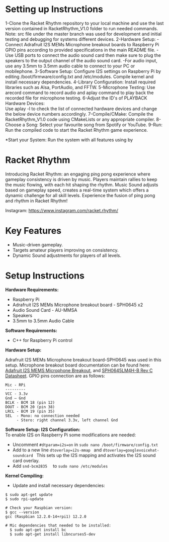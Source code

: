 # Setting up Instructions
1-Clone the Racket Rhythm repository to your local machine and use the last version contained in RacketRhythm_V1.0 folder to run needed commands. 
Note: src file under the master branch was used for development and initial testing and debugging for systems different devices.
2-Hardware Setup:
-Connect Adrafruit I2S MEMs Microphone breakout boards to Raspberry Pi GPIO pins according to provided specifications in the main README file.
-Use USB ports to connect the audio sound card then make sure to plug the speakers to the output channel of the audio sound card.
-For audio input, use any 3.5mm to 3.5mm audio cable to connect to your PC or mobilephone.
3-Software Setup:
Configure I2S settings on Raspberry Pi by editing /boot/firmware/config.txt and /etc/modules.
Compile kernel and install necessary dependencies.
4-Library Configuration:
Install required libraries such as Alsa, PortAudio, and FFTW.
5-Microphone Testing:
Use arecord command to record audio and aplay command to play back the recorded file for microphone testing.
6-Adjust the ID's of PLAYBACK Hardware Devices:  
Use aplay -l to check the list of connected hardware devices and change the below device numbers accordingly.
7-Compile/CMake:
Compile the RacketRhythm_V1.0 code using CMakeLists or any appropriate compiler.
8-Choose a Song:
Select your favourite song from Spotify or YouTube.
9-Run:
Run the compiled code to start the Racket Rhythm game experience.





*Start your System: 
Run the system with all features using by 
 

 






# Racket Rhythm
Introducing Racket Rhythm: an engaging ping pong experience where gameplay consistency is driven by music. Players maintain rallies to keep the music flowing, with each hit shaping the rhythm. Music Sound adjusts based on gameplay speed, creates a real-time system which offers a dynamic challenge for all skill levels. Experience the fusion of ping pong and rhythm in Racket Rhythm!

Instagram: https://www.instagram.com/racket.rhythm/

# Key Features
* Music-driven gameplay.
* Targets amateur players improving on consistency.
* Dynamic Sound adjustments for players of all levels.

# Setup Instructions
**Hardware Requirements:**
 * Raspberry Pi
 * Adrafruit I2S MEMs Microphone breakout board - SPH0645 x2
 * Audio Sound Card - AU-MMSA
 * Speakers
 * 3.5mm to 3.5mm Audio Cable

**Software Requirements:**
 * C++ for Raspberry Pi control
 
**Hardware Setup:**

Adrafruit I2S MEMs Microphone breakout board-SPH0645 was used in this setup. 
Microphone breakout board documentation can be found here: [Adafruit I2S MEMS Microphone Breakout](https://cdn-learn.adafruit.com/downloads/pdf/adafruit-i2s-mems-microphone-breakout.pdf), and [SPH0645LM4H-B Rev C Datasheet](https://mm.digikey.com/Volume0/opasdata/d220001/medias/docus/908/SPH0645LM4H-B.pdf). GPIO pins connection are as follows:

```
Mic - RPi
---------
VCC - 3.3v
Gnd – Gnd
BCLK - BCM 18 (pin 12)
DOUT - BCM 20 (pin 38)
LRCL - BCM 19 (pin 35)
SEL  - Mono: no connection needed
     - Stero: right channel 3.3v, left channel Gnd
```

**Software Setup:**
**I2S Configuration:**  
To enable I2S on Raspberry Pi some modifications are needed:

* Uncomment ```#dtparam=i2s=on``` in ``` sudo nano /boot/firmware/config.txt ```
* Add to a new line ``` dtoverlay=i2s-mmap  ``` and ``` dtoverlay=googlevoicehat-soundcard  ``` This sets up the I2S mapping and activates the I2S sound card overlay.
* Add ``` snd-bcm2835   ``` to ``` sudo nano /etc/modules ```

**Kernel Compiling:**

* Update and install necessary dependencies:
```
$ sudo apt-get update
$ sudo rpi-update

# Check your Raspbian version:
$ gcc --version
gcc (Raspbian 12.2.0-14+rpi1) 12.2.0

# Mic dependencies that needed to be installed:
  $ sudo apt-get install bc
  $ sudo apt-get install libncurses5-dev
  ```
